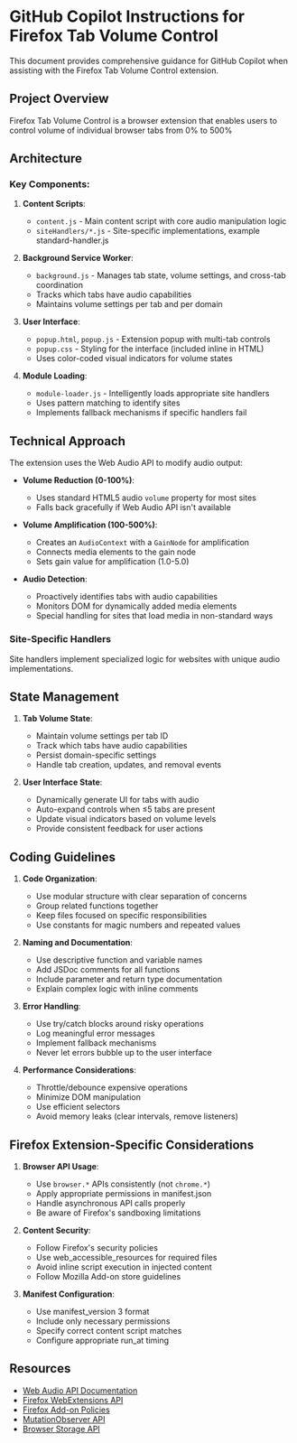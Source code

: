 # GitHub Copilot Instructions for Firefox Tab Volume Control

This document provides comprehensive guidance for GitHub Copilot when assisting with the Firefox Tab Volume Control extension.

## Project Overview

Firefox Tab Volume Control is a browser extension that enables users to control volume of individual browser tabs from 0% to 500%

## Architecture

### Key Components:

1. **Content Scripts**: 
   - `content.js` - Main content script with core audio manipulation logic
   - `siteHandlers/*.js` - Site-specific implementations, example standard-handler.js

2. **Background Service Worker**:
   - `background.js` - Manages tab state, volume settings, and cross-tab coordination
   - Tracks which tabs have audio capabilities
   - Maintains volume settings per tab and per domain

3. **User Interface**:
   - `popup.html`, `popup.js` - Extension popup with multi-tab controls
   - `popup.css` - Styling for the interface (included inline in HTML)
   - Uses color-coded visual indicators for volume states

4. **Module Loading**:
   - `module-loader.js` - Intelligently loads appropriate site handlers
   - Uses pattern matching to identify sites
   - Implements fallback mechanisms if specific handlers fail

## Technical Approach

The extension uses the Web Audio API to modify audio output:

- **Volume Reduction (0-100%)**:
  - Uses standard HTML5 audio `volume` property for most sites
  - Falls back gracefully if Web Audio API isn't available

- **Volume Amplification (100-500%)**:
  - Creates an `AudioContext` with a `GainNode` for amplification
  - Connects media elements to the gain node
  - Sets gain value for amplification (1.0-5.0)

- **Audio Detection**:
  - Proactively identifies tabs with audio capabilities
  - Monitors DOM for dynamically added media elements
  - Special handling for sites that load media in non-standard ways

### Site-Specific Handlers

Site handlers implement specialized logic for websites with unique audio implementations.

## State Management

1. **Tab Volume State**:
   - Maintain volume settings per tab ID
   - Track which tabs have audio capabilities
   - Persist domain-specific settings
   - Handle tab creation, updates, and removal events

2. **User Interface State**:
   - Dynamically generate UI for tabs with audio
   - Auto-expand controls when ≤5 tabs are present
   - Update visual indicators based on volume levels
   - Provide consistent feedback for user actions

## Coding Guidelines

1. **Code Organization**:
   - Use modular structure with clear separation of concerns
   - Group related functions together
   - Keep files focused on specific responsibilities
   - Use constants for magic numbers and repeated values

2. **Naming and Documentation**:
   - Use descriptive function and variable names
   - Add JSDoc comments for all functions
   - Include parameter and return type documentation
   - Explain complex logic with inline comments

3. **Error Handling**:
   - Use try/catch blocks around risky operations
   - Log meaningful error messages
   - Implement fallback mechanisms
   - Never let errors bubble up to the user interface

4. **Performance Considerations**:
   - Throttle/debounce expensive operations
   - Minimize DOM manipulation
   - Use efficient selectors
   - Avoid memory leaks (clear intervals, remove listeners)

## Firefox Extension-Specific Considerations

1. **Browser API Usage**:
   - Use `browser.*` APIs consistently (not `chrome.*`)
   - Apply appropriate permissions in manifest.json
   - Handle asynchronous API calls properly
   - Be aware of Firefox's sandboxing limitations

2. **Content Security**:
   - Follow Firefox's security policies
   - Use web_accessible_resources for required files
   - Avoid inline script execution in injected content
   - Follow Mozilla Add-on store guidelines

3. **Manifest Configuration**:
   - Use manifest_version 3 format
   - Include only necessary permissions
   - Specify correct content script matches
   - Configure appropriate run_at timing

## Resources

- [Web Audio API Documentation](https://developer.mozilla.org/en-US/docs/Web/API/Web_Audio_API)
- [Firefox WebExtensions API](https://developer.mozilla.org/en-US/docs/Mozilla/Add-ons/WebExtensions)
- [Firefox Add-on Policies](https://extensionworkshop.com/documentation/publish/add-on-policies/)
- [MutationObserver API](https://developer.mozilla.org/en-US/docs/Web/API/MutationObserver)
- [Browser Storage API](https://developer.mozilla.org/en-US/docs/Mozilla/Add-ons/WebExtensions/API/storage)